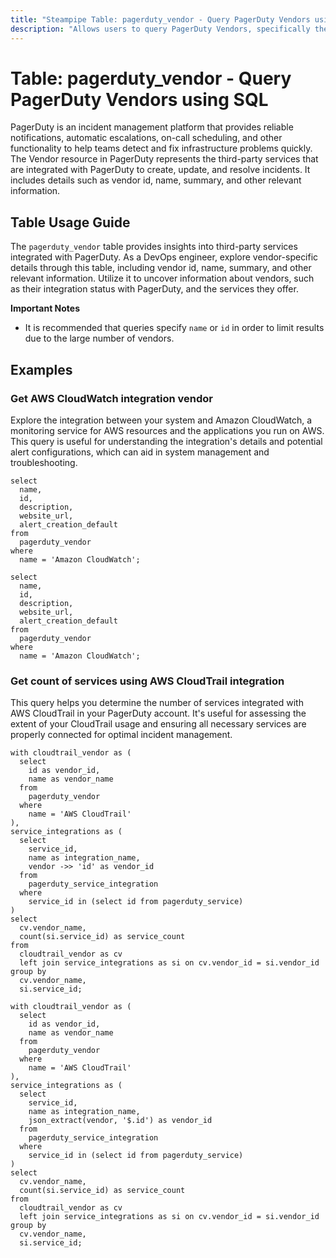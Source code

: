 ```yaml
---
title: "Steampipe Table: pagerduty_vendor - Query PagerDuty Vendors using SQL"
description: "Allows users to query PagerDuty Vendors, specifically the vendor details including id, name, summary, and other relevant information."
---
```


# Table: pagerduty_vendor - Query PagerDuty Vendors using SQL

PagerDuty is an incident management platform that provides reliable notifications, automatic escalations, on-call scheduling, and other functionality to help teams detect and fix infrastructure problems quickly. The Vendor resource in PagerDuty represents the third-party services that are integrated with PagerDuty to create, update, and resolve incidents. It includes details such as vendor id, name, summary, and other relevant information.

## Table Usage Guide

The `pagerduty_vendor` table provides insights into third-party services integrated with PagerDuty. As a DevOps engineer, explore vendor-specific details through this table, including vendor id, name, summary, and other relevant information. Utilize it to uncover information about vendors, such as their integration status with PagerDuty, and the services they offer.

**Important Notes**
- It is recommended that queries specify `name` or `id` in order to limit results due to the large number of vendors.

## Examples

### Get AWS CloudWatch integration vendor
Explore the integration between your system and Amazon CloudWatch, a monitoring service for AWS resources and the applications you run on AWS. This query is useful for understanding the integration's details and potential alert configurations, which can aid in system management and troubleshooting.

```sql+postgres
select
  name,
  id,
  description,
  website_url,
  alert_creation_default
from
  pagerduty_vendor
where
  name = 'Amazon CloudWatch';
```

```sql+sqlite
select
  name,
  id,
  description,
  website_url,
  alert_creation_default
from
  pagerduty_vendor
where
  name = 'Amazon CloudWatch';
```

### Get count of services using AWS CloudTrail integration
This query helps you determine the number of services integrated with AWS CloudTrail in your PagerDuty account. It's useful for assessing the extent of your CloudTrail usage and ensuring all necessary services are properly connected for optimal incident management.

```sql+postgres
with cloudtrail_vendor as (
  select
    id as vendor_id,
    name as vendor_name
  from
    pagerduty_vendor
  where
    name = 'AWS CloudTrail'
),
service_integrations as (
  select
    service_id,
    name as integration_name,
    vendor ->> 'id' as vendor_id
  from
    pagerduty_service_integration
  where
    service_id in (select id from pagerduty_service)
)
select
  cv.vendor_name,
  count(si.service_id) as service_count
from
  cloudtrail_vendor as cv
  left join service_integrations as si on cv.vendor_id = si.vendor_id
group by
  cv.vendor_name,
  si.service_id;
```

```sql+sqlite
with cloudtrail_vendor as (
  select
    id as vendor_id,
    name as vendor_name
  from
    pagerduty_vendor
  where
    name = 'AWS CloudTrail'
),
service_integrations as (
  select
    service_id,
    name as integration_name,
    json_extract(vendor, '$.id') as vendor_id
  from
    pagerduty_service_integration
  where
    service_id in (select id from pagerduty_service)
)
select
  cv.vendor_name,
  count(si.service_id) as service_count
from
  cloudtrail_vendor as cv
  left join service_integrations as si on cv.vendor_id = si.vendor_id
group by
  cv.vendor_name, 
  si.service_id;
```